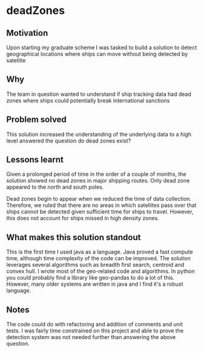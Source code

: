 # deadZones

## Motivation
Upon starting my graduate scheme I was tasked to build a solution to detect geographical locations where ships can move without being detected by satellite 

## Why 
The team in question wanted to understand if ship tracking data had dead zones where ships could potentially break international sanctions 

## Problem solved 
This solution increased the understanding of the underlying data to a high level answered the question do dead zones exist? 

## Lessons learnt 
Given a prolonged period of time in the order of a couple of months, the solution showed no dead zones in major shipping routes. Only dead zone appeared to the north and south poles. 

Dead zones begin to appear when we reduced the time of data collection. Therefore, we ruled that there are no areas in which satellites pass over that ships cannot be detected given sufficient time for ships to travel. However, this does not account for ships missed in high density zones. 

## What makes this solution standout 
This is the first time I used java as a language. Java proved a fast compute time, although time complexity of the code can be improved. The solution leverages several algorithms such as breadth first search, centroid and convex hull. I wrote most of the geo-related code and algorithms. In python you could probably find a library like geo-pandas to do a lot of this. However, many older systems are written in java and I find it's a robust language. 

## Notes
The code could do with refactoring and addition of comments and unit tests. I was fairly time constrained on this project and able to prove the detection system was not needed further than answering the above question.

 
